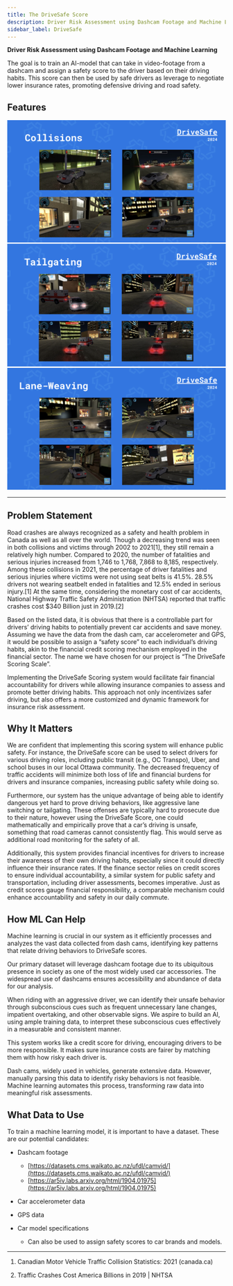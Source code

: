 ```yaml
---
title: The DriveSafe Score
description: Driver Risk Assessment using Dashcam Footage and Machine Learning
sidebar_label: DriveSafe
---
```


**Driver Risk Assessment using Dashcam Footage and Machine Learning**

The goal is to train an AI-model that can take in video-footage from a dashcam and assign a safety score to the driver based on their driving habits. This score can then be used by safe drivers as leverage to negotiate lower insurance rates, promoting defensive driving and road safety.

## Features

![collisions](collisions.png)
![tailgating](tailgating.png)
![lane-weaving](weaving.png)

---

## Problem Statement

Road crashes are always recognized as a safety and health problem in Canada as well as all over the world. Though a decreasing trend was seen in both collisions and victims through 2002 to 2021[1], they still remain a relatively high number. Compared to 2020, the number of fatalities and serious injuries increased from 1,746 to 1,768, 7,868 to 8,185, respectively. Among these collisions in 2021, the percentage of driver fatalities and serious injuries where victims were not using seat belts is 41.5%. 28.5% drivers not wearing seatbelt ended in fatalities and 12.5% ended in serious injury.[1] At the same time, considering the monetary cost of car accidents, National Highway Traffic Safety Administration (NHTSA) reported that traffic crashes cost $340 Billion just in 2019.[2]

Based on the listed data, it is obvious that there is a controllable part for drivers’ driving habits to potentially prevent car accidents and save money. Assuming we have the data from the dash cam, car accelerometer and GPS, it would be possible to assign a “safety score” to each individual’s driving habits, akin to the financial credit scoring mechanism employed in the financial sector. The name we have chosen for our project is “The DriveSafe Scoring Scale”.

Implementing the DriveSafe Scoring system would facilitate fair financial accountability for drivers while allowing insurance companies to assess and promote better driving habits. This approach not only incentivizes safer driving, but also offers a more customized and dynamic framework for insurance risk assessment.

## Why It Matters

We are confident that implementing this scoring system will enhance public safety. For instance, the DriveSafe score can be used to select drivers for various driving roles, including public transit (e.g., OC Transpo), Uber, and school buses in our local Ottawa community. The decreased frequency of traffic accidents will minimize both loss of life and financial burdens for drivers and insurance companies, increasing public safety while doing so.

Furthermore, our system has the unique advantage of being able to identify dangerous yet hard to prove driving behaviors, like aggressive lane switching or tailgating. These offenses are typically hard to prosecute due to their nature, however using the DriveSafe Score, one could mathematically and empirically prove that a car’s driving is unsafe, something that road cameras cannot consistently flag. This would serve as additional road monitoring for the safety of all.

Additionally, this system provides financial incentives for drivers to increase their awareness of their own driving habits, especially since it could directly influence their insurance rates. If the finance sector relies on credit scores to ensure individual accountability, a similar system for public safety and transportation, including driver assessments, becomes imperative. Just as credit scores gauge financial responsibility, a comparable mechanism could enhance accountability and safety in our daily commute.

## How ML Can Help

Machine learning is crucial in our system as it efficiently processes and analyzes the vast data collected from dash cams, identifying key patterns that relate driving behaviors to DriveSafe scores.

Our primary dataset will leverage dashcam footage due to its ubiquitous presence in society as one of the most widely used car accessories. The widespread use of dashcams ensures accessibility and abundance of data for our analysis.

When riding with an aggressive driver, we can identify their unsafe behavior through subconscious cues such as frequent unnecessary lane changes, impatient overtaking, and other observable signs. We aspire to build an AI, using ample training data, to interpret these subconscious cues effectively in a measurable and consistent manner.

This system works like a credit score for driving, encouraging drivers to be more responsible. It makes sure insurance costs are fairer by matching them with how risky each driver is.

Dash cams, widely used in vehicles, generate extensive data. However, manually parsing this data to identify risky behaviors is not feasible. Machine learning automates this process, transforming raw data into meaningful risk assessments.

## What Data to Use

To train a machine learning model, it is important to have a dataset. These are our potential candidates:

- Dashcam footage
  - [https://datasets.cms.waikato.ac.nz/ufdl/camvid/](https://datasets.cms.waikato.ac.nz/ufdl/camvid/)
  - [https://ar5iv.labs.arxiv.org/html/1904.01975](https://ar5iv.labs.arxiv.org/html/1904.01975)
- Car accelerometer data
- GPS data
- Car model specifications

  - Can also be used to assign safety scores to car brands and models.

---

1. Canadian Motor Vehicle Traffic Collision Statistics: 2021 (canada.ca)

2. Traffic Crashes Cost America Billions in 2019 | NHTSA
